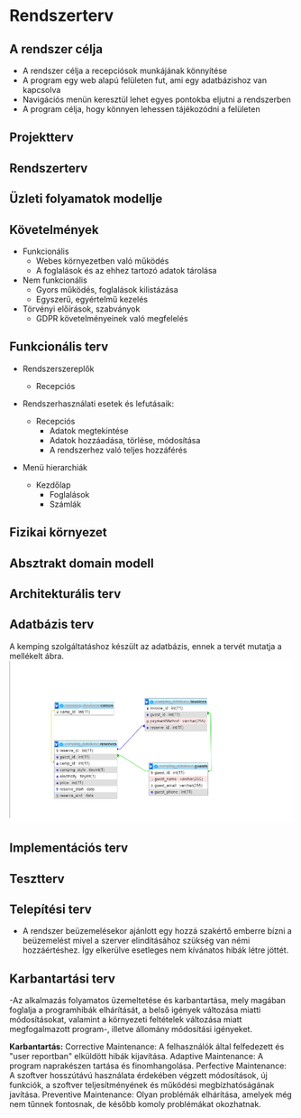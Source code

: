 # Rendszerterv

## A rendszer célja

- A rendszer célja a recepciósok munkájának könnyítése
- A program egy web alapú felületen fut, ami egy adatbázishoz van kapcsolva
- Navigációs menün keresztül lehet egyes pontokba eljutni a rendszerben
- A program célja, hogy könnyen lehessen tájékozódni a felületen

## Projektterv

## Rendszerterv 

## Üzleti folyamatok modellje

## Követelmények

 - Funkcionális
	- Webes környezetben való működés
	- A foglalások és az ehhez tartozó adatok tárolása
 - Nem funkcionális
	- Gyors működés, foglalások kilistázása
	- Egyszerű, egyértelmű kezelés
 - Törvényi előírások, szabványok
	- GDPR követelményeinek való megfelelés
## Funkcionális terv

- Rendszerszereplők
  - Recepciós
  
- Rendszerhasználati esetek és lefutásaik:
  - Recepciós
    * Adatok megtekintése
    * Adatok hozzáadása, törlése, módosítása
    * A rendszerhez való teljes hozzáférés

- Menü hierarchiák
  - Kezdőlap
    * Foglalások
    * Számlák
## Fizikai környezet

## Absztrakt domain modell

## Architekturális terv

## Adatbázis terv

A kemping szolgáltatáshoz készült az adatbázis, ennek a tervét mutatja a mellékelt ábra.
![Adatbázis terv](https://github.com/L0ggeRs/afp2_exception/blob/main/Dokumentáció/database_model.png)

## Implementációs terv

## Tesztterv

## Telepítési terv

 - A rendszer beüzemelésekor ajánlott egy hozzá szakértő emberre bízni a beüzemelést mivel a szerver elindításához szükség van némi hozzáértéshez.
	Így elkerülve esetleges nem kívánatos hibák létre jöttét.
## Karbantartási terv

-Az alkalmazás folyamatos üzemeltetése és karbantartása, mely
magában foglalja a programhibák elhárítását, a belső igények változása miatti
módosításokat, valamint a környezeti feltételek változása miatt
megfogalmazott program-, illetve állomány módosítási igényeket.

**Karbantartás:**
Corrective Maintenance: A felhasználók által felfedezett és "user reportban"
elküldött hibák kijavítása.
Adaptive Maintenance: A program naprakészen tartása és finomhangolása.
Perfective Maintenance: A szoftver hosszútávú használata érdekében végzett
módosítások, új funkciók, a szoftver teljesítményének és működési
megbízhatóságának javítása.
Preventive Maintenance: Olyan problémák elhárítása, amelyek még nem
tűnnek fontosnak, de később komoly problémákat okozhatnak.
